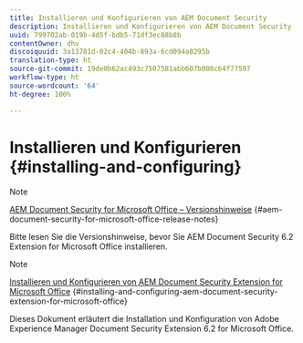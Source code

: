 ```yaml
---
title: Installieren und Konfigurieren von AEM Document Security
description: Installieren und Konfigurieren von AEM Document Security
uuid: 799702ab-019b-4d5f-bdb5-71df3ec88b8b
contentOwner: dhv
discoiquuid: 3a13781d-02c4-404b-893a-6cd094a0295b
translation-type: ht
source-git-commit: 19de0b62ac493c7507581abb607b008c64f77597
workflow-type: ht
source-wordcount: '64'
ht-degree: 100%

---
```



# Installieren und Konfigurieren {#installing-and-configuring}

>[!NOTE]
>
>[AEM Document Security for Microsoft Office – Versionshinweise](../document-security-extension-release-notes.md) {#aem-document-security-for-microsoft-office-release-notes}
>
>Bitte lesen Sie die Versionshinweise, bevor Sie AEM Document Security 6.2 Extension for Microsoft Office installieren.

>[!NOTE]
>
>[Installieren und Konfigurieren von AEM Document Security Extension for Microsoft Office](../installing-configuring-aemdsext.md) {#installing-and-configuring-aem-document-security-extension-for-microsoft-office}
>
>Dieses Dokument erläutert die Installation und Konfiguration von Adobe Experience Manager Document Security Extension 6.2 for Microsoft Office.

